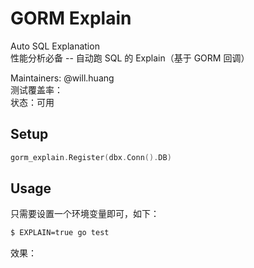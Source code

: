 # GORM Explain

Auto SQL Explanation  
性能分析必备 -- 自动跑 SQL 的 Explain（基于 GORM 回调）

Maintainers: @will.huang  
测试覆盖率：   
状态：可用

## Setup

```go
gorm_explain.Register(dbx.Conn().DB)
```

## Usage

只需要设置一个环境变量即可，如下：
```bash
$ EXPLAIN=true go test
```

效果：
